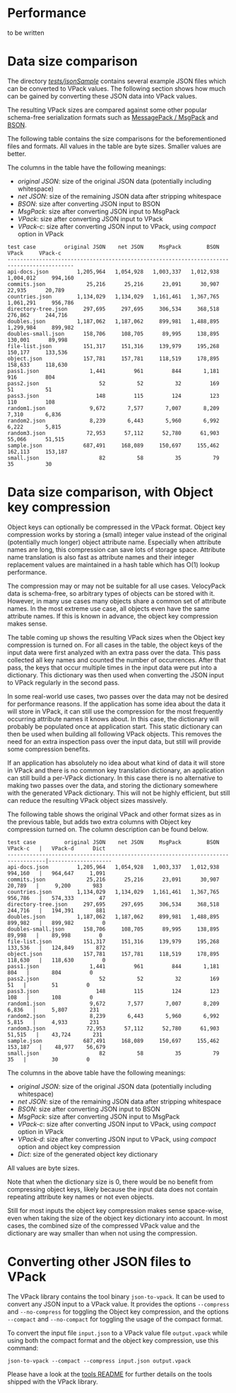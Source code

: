 Performance
===========

to be written


Data size comparison
====================

The directory [*tests/jsonSample*](https://github.com/arangodb/velocypack/tree/master/tests/jsonSample)
contains several example JSON files which can be converted to VPack values. 
The following section shows how much can be gained by converting these JSON 
data into VPack values.

The resulting VPack sizes are compared against some other popular schema-free 
serialization formats such as [MessagePack / MsgPack](http://msgpack.org/)
and [BSON](http://bsonspec.org/).

The following table contains the size comparisons for the beforementioned 
files and formats. All values in the table are byte sizes. Smaller values are
better. 

The columns in the table have the following meanings:

* *original JSON*: size of the original JSON data (potentially including whitespace)
* *net JSON*: size of the remaining JSON data after stripping whitespace
* *BSON*: size after converting JSON input to BSON
* *MsgPack*: size after converting JSON input to MsgPack
* *VPack*: size after converting JSON input to VPack
* *VPack-c*: size after converting JSON input to VPack, using *compact* option in VPack

```
test case         original JSON    net JSON     MsgPack        BSON       VPack     VPack-c
------------------------------------------------------------------------------------------- 
api-docs.json         1,205,964   1,054,928   1,003,337   1,012,938   1,004,012     994,160
commits.json             25,216      25,216      23,091      30,907      22,935      20,789 
countries.json        1,134,029   1,134,029   1,161,461   1,367,765   1,061,291     956,786 
directory-tree.json     297,695     297,695     306,534     368,518     276,862     244,716 
doubles.json          1,187,062   1,187,062     899,981   1,488,895   1,299,984     899,982 
doubles-small.json      158,706     108,705      89,995     138,895     130,001      89,998  
file-list.json          151,317     151,316     139,979     195,268     150,177     133,536
object.json             157,781     157,781     118,519     178,895     158,633     118,630
pass1.json                1,441         961         844       1,181         916         804
pass2.json                   52          52          32         169          51          51
pass3.json                  148         115         124         123         110         108
random1.json              9,672       7,577       7,007       8,209       7,310       6,836
random2.json              8,239       6,443       5,960       6,992       6,222       5,815
random3.json             72,953      57,112      52,780      61,903      55,066      51,515
sample.json             687,491     168,089     150,697     155,462     162,113     153,187
small.json                   82          58          35          79          35          30
```

Data size comparison, with Object key compression
=================================================

Object keys can optionally be compressed in the VPack format.
Object key compression works by storing a (small) integer value instead of the original 
(potentially much longer) object attribute name. Especially when attribute names are long,
this compression can save lots of storage space. Attribute name translation is also fast
as attribute names and their integer replacement values are maintained in a hash table
which has O(1) lookup performance.

The compression may or may not be suitable for all use cases. VelocyPack data is schema-free,
so arbitrary types of objects can be stored with it. However, in many use cases many objects
share a common set of attribute names. In the most extreme use case, all objects even have the
same attribute names. If this is known in advance, the object key compression makes sense.

The table coming up shows the resulting VPack sizes when the Object key compression is
turned on. For all cases in the table, the object keys of the input data were first analyzed
with an extra pass over the data. This pass collected all key names and counted the number
of occurrences. After that pass, the keys that occur multiple times in the input data were
put into a dictionary. This dictionary was then used when converting the JSON input to VPack
regularly in the second pass.

In some real-world use cases, two passes over the data may not be desired for performance
reasons. If the application has some idea about the data it will store in VPack, it can still
use the compression for the most frequently occurring attribute names it knows about. In this
case, the dictionary will probably be populated once at application start. This static dictionary 
can then be used when building all following VPack objects. This removes the need for an extra
inspection pass over the input data, but still will provide some compression benefits.

If an application has absolutely no idea about what kind of data it will store in VPack and 
there is no common key translation dictionary, an application can still build a per-VPack
dictionary. In this case there is no alternative to making two passes over the data, and
storing the dictionary somewhere with the generated VPack dictionary. This will not be highly
efficient, but still can reduce the resulting VPack object sizes massively.

The following table shows the original VPack and other format sizes as in the previous table,
but adds two extra columns with Object key compression turned on. The column description can be
found below.

```
test case         original JSON    net JSON     MsgPack        BSON     VPack-c   |   VPack-d      Dict
----------------------------------------------------------------------------------|--------------------
api-docs.json         1,205,964   1,054,928   1,003,337   1,012,938     994,160   |   964,647     1,091
commits.json             25,216      25,216      23,091      30,907      20,789   |     9,200       983
countries.json        1,134,029   1,134,029   1,161,461   1,367,765     956,786   |   574,333        47 
directory-tree.json     297,695     297,695     306,534     368,518     244,716   |   194,391       881 
doubles.json          1,187,062   1,187,062     899,981   1,488,895     899,982   |   899,982         0 
doubles-small.json      158,706     108,705      89,995     138,895      89,998   |    89,998         0
file-list.json          151,317     151,316     139,979     195,268     133,536   |   124,849       872
object.json             157,781     157,781     118,519     178,895     118,630   |   118,630         0
pass1.json                1,441         961         844       1,181         804   |       804         0
pass2.json                   52          52          32         169          51   |        51         0
pass3.json                  148         115         124         123         108   |       108         0
random1.json              9,672       7,577       7,007       8,209       6,836   |     5,807       231
random2.json              8,239       6,443       5,960       6,992       5,815   |     4,933       231
random3.json             72,953      57,112      52,780      61,903      51,515   |    43,724       231
sample.json             687,491     168,089     150,697     155,462     153,187   |    48,977    56,679
small.json                   82          58          35          79          35   |        30         0
```

The columns in the above table have the following meanings:

* *original JSON*: size of the original JSON data (potentially including whitespace)
* *net JSON*: size of the remaining JSON data after stripping whitespace
* *BSON*: size after converting JSON input to BSON
* *MsgPack*: size after converting JSON input to MsgPack
* *VPack-c*: size after converting JSON input to VPack, using *compact* option in VPack
* *VPack-d*: size after converting JSON input to VPack, using *compact* option and object key compression
* *Dict*: size of the generated object key dictionary 

All values are byte sizes.

Note that when the dictionary size is 0, there would be no benefit from compressing object keys,
likely because the input data does not contain repeating attribute key names or not even objects.

Still for most inputs the object key compression makes sense space-wise, even when taking the size of
the object key dictionary into account. In most cases, the combined size of the compressed VPack value
and the dictionary are way smaller than when not using the compression.

Converting other JSON files to VPack
====================================

The VPack library contains the tool binary `json-to-vpack`. It can be used to convert any JSON
input to a VPack value. It provides the options `--compress` and `--no-compress` for toggling the
Object key compression, and the options `--compact` and `--no-compact` for toggling the usage of
the compact format.

To convert the input file `input.json` to a VPack value file `output.vpack` while using both the
compact format and the object key compression, use this command:

`json-to-vpack --compact --compress input.json output.vpack`

Please have a look at the [tools README](tools/README.md) for further details on the tools
shipped with the VPack library.
